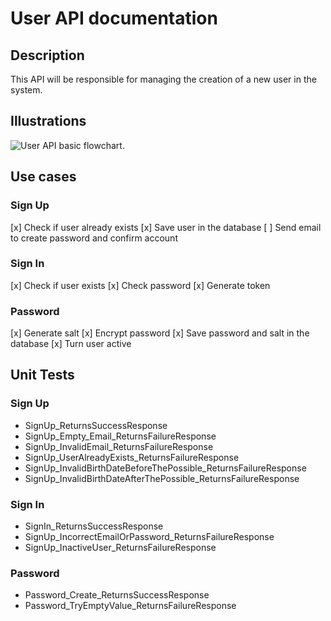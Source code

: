 # User API documentation

## Description

This API will be responsible for managing the creation of a new user in the system.

## Illustrations

![User API basic flowchart.](https://github.com/Peduxx/user-api.git/docs/images/login_flow.png)

## Use cases

### Sign Up

[x] Check if user already exists
[x] Save user in the database
[ ] Send email to create password and confirm account

### Sign In

[x] Check if user exists
[x] Check password
[x] Generate token

### Password

[x] Generate salt
[x] Encrypt password
[x] Save password and salt in the database
[x] Turn user active
## Unit Tests

### Sign Up
 - SignUp_ReturnsSuccessResponse
 - SignUp_Empty_Email_ReturnsFailureResponse
 - SignUp_InvalidEmail_ReturnsFailureResponse
 - SignUp_UserAlreadyExists_ReturnsFailureResponse
 - SignUp_InvalidBirthDateBeforeThePossible_ReturnsFailureResponse
 - SignUp_InvalidBirthDateAfterThePossible_ReturnsFailureResponse

### Sign In
 - SignIn_ReturnsSuccessResponse
 - SignUp_IncorrectEmailOrPassword_ReturnsFailureResponse
 - SignUp_InactiveUser_ReturnsFailureResponse

### Password
 - Password_Create_ReturnsSuccessResponse
 - Password_TryEmptyValue_ReturnsFailureResponse


